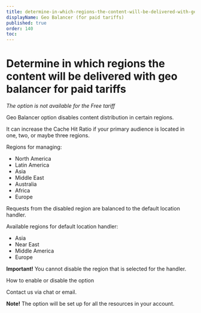 ```yaml
---
title: determine-in-which-regions-the-content-will-be-delivered-with-geo-balancer-for-paid-tariffs
displayName: Geo Balancer (for paid tariffs)
published: true
order: 140
toc:
---
```


# Determine in which regions the content will be delivered with geo balancer for paid tariffs

_The option is not available for the Free tariff_

Geo Balancer option disables content distribution in certain regions. 

It can increase the Cache Hit Ratio if your primary audience is located in one, two, or maybe three regions.

Regions for managing:

*   North America
*   Latin America
*   Asia
*   Middle East
*   Australia
*   Africa
*   Europe

Requests from the disabled region are balanced to the default location handler.

Available regions for default location handler:

*   Asia
*   Near East
*   Middle America
*   Europe

**Important!** You cannot disable the region that is selected for the handler.

How to enable or disable the option

Contact us via chat or email.

**Note!** The option will be set up for all the resources in your account.